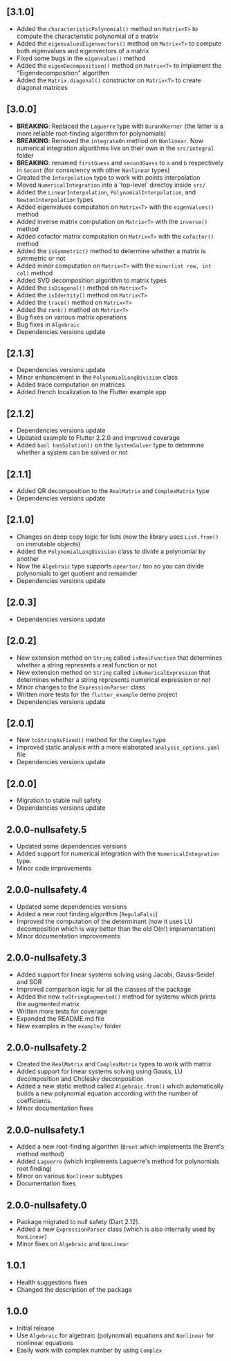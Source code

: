 ## [3.1.0]

 - Added the `characteristicPolynomial()` method on `Matrix<T>` to compute the characteristic polynomial of a matrix
 - Added the `eigenvaluesEigenvectors()` method on `Matrix<T>` to compute both eigenvalues and eigenvectors of a matrix
 - Fixed some bugs in the `eigenvalue()` method
 - Added the `eigenDecomposition()` method on `Matrix<T>` to implement the "Eigendecomposition" algorithm
 - Added the `Matrix.diagonal()` constructor on `Matrix<T>` to create diagonal matrices

## [3.0.0]

 - **BREAKING**: Replaced the `Laguerre` type with `DurandKerner` (the latter is a more reliable root-finding algorithm for polynomials)
 - **BREAKING**: Removed the `integrateOn` method on `Nonlinear`. Now numerical integration algorithms live on their own in the `src/integral` folder
 - **BREAKING**: renamed `firstGuess` and `secondGuess` to `a` and `b` respectively in `Secant` (for consistency with other `Nonlinear` types)
 - Created the `Interpolation` type to work with points interpolation
 - Moved `NumericalIntegration` into a 'top-level' directoy inside `src/`
 - Added the `LinearInterpolation`, `PolynomialInterpolation`, and `NewtonInterpolation` types
 - Added eigenvalues computation on `Matrix<T>` with the `eigenValues()` method
 - Added inverse matrix computation on `Matrix<T>` with the `inverse()` method
 - Added cofactor matrix computation on `Matrix<T>` with the `cofactor()` method
 - Added the `isSymmetric()` method to determine whether a matrix is symmetric or not
 - Added minor computation on `Matrix<T>` with the `minor(int row, int col)` method
 - Added SVD decomposition algorithm to matrix types
 - Added the `isDiagonal()` method on `Matrix<T>`
 - Added the `isIdentity()` method on `Matrix<T>`
 - Added the `trace()` method on `Matrix<T>`
 - Added the `rank()` method on `Matrix<T>`
 - Bug fixes on various matrix operations
 - Bug fixes in `Algebraic`
 - Dependencies versions update

## [2.1.3]

 - Dependencies versions update
 - Minor enhancement in the `PolynomialLongDivision` class
 - Added trace computation on matrices
 - Added french localization to the Flutter example app
 
## [2.1.2]

 - Dependencies versions update
 - Updated example to Flutter 2.2.0 and improved coverage
 - Added `bool hasSolution()` on the `SystemSolver` type to determine whether a system can be solved or not

## [2.1.1]

 - Added QR decomposition to the `RealMatrix` and `ComplexMatrix` type
 - Dependencies versions update

## [2.1.0]

 - Changes on deep copy logic for lists (now the library uses `List.from()` on immutable objects)
 - Added the `PolynomialLongDivision` class to divide a polynomial by another
 - Now the `Algebraic` type supports `opeartor/` too so you can divide polynomials to get quotient and remainder
 - Dependencies versions update

## [2.0.3]

 - Dependencies versions update

## [2.0.2]

 - New extension method on `String` called `isRealFunction` that determines whether a string represents a real function or not
 - New extension method on `String` called `isNumericalExpression` that determines whether a string represents numerical expression or not
 - Minor changes to the `ExpressionParser` class
 - Written more tests for the `flutter_example` demo project
 - Dependencies versions update

## [2.0.1]

 - New `toStringAsFixed()` method for the `Complex` type
 - Improved static analysis with a more elaborated `analysis_options.yaml` file
 - Dependencies versions update

## [2.0.0]

 - Migration to stable null safety
 - Dependencies versions update

## 2.0.0-nullsafety.5

  - Updated some dependencies versions
  - Added support for numerical integration with the `NumericalIntegration` type.
  - Minor code improvements

## 2.0.0-nullsafety.4

  - Updated some dependencies versions
  - Added a new root finding algorithm (`RegulaFalsi`)
  - Improved the computation of the determinant (now it uses LU decomposition which is way better than the old O(n!) implementation)
  - Minor documentation improvements

## 2.0.0-nullsafety.3

  - Added support for linear systems solving using Jacobi, Gauss-Seidel and SOR
  - Improved comparison logic for all the classes of the package
  - Added the new `toStringAugmented()` method for systems which prints the augmented matrix
  - Written more tests for coverage
  - Expanded the README.md file
  - New examples in the `example/` folder

## 2.0.0-nullsafety.2

  - Created the `RealMatrix` and `ComplexMatrix` types to work with matrix
  - Added support for linear systems solving using Gauss, LU decomposition and Cholesky decomposition
  - Added a new static method called `Algebraic.from()` which automatically builds a new polynomial
    equation according with the number of coefficients.
  - Minor documentation fixes

## 2.0.0-nullsafety.1

  - Added a new root-finding algorithm (`Brent` which implements the Brent's method method)
  - Added `Laguerre` (which implements Laguerre's method for polynomials root finding)
  - Minor on various `Nonlinear` subtypes
  - Documentation fixes

## 2.0.0-nullsafety.0

  - Package migrated to null safety (Dart 2.12).
  - Added a new `ExpressionParser` class (which is also internally used by `NonLinear`)
  - Minor fixes on `Algebraic` and `NonLinear`

## 1.0.1

  - Health suggestions fixes
  - Changed the description of the package

## 1.0.0

 - Initial release
 - Use `Algebraic` for algebraic (polynomial) equations and `Nonlinear` for nonlinear equations
 - Easily work with complex number by using `Complex`